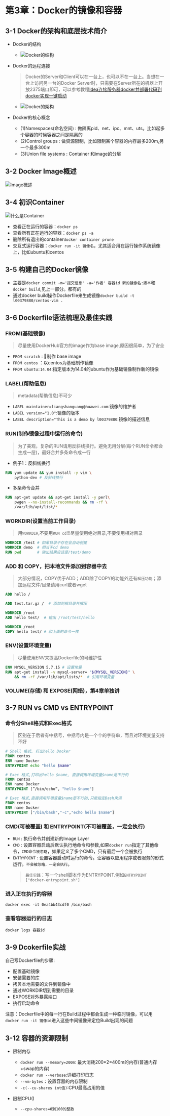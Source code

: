 # 第3章：Docker的镜像和容器

## 3-1 Docker的架构和底层技术简介

+ Docker的结构
  + ![Docker的结构](images/Docker的结构.jpg)

+ Docker的远程连接
  > Docker的Server和Client可以在一台上，也可以不在一台上。当想在一台上访问另一台的Docker Server时，只需要在Server所在的机器上开放2375端口即可，可以参考教程[Idea连接服务器docker并部署代码到docker实现一键启动](https://www.cnblogs.com/hsz-csy/p/9488469.html)

  + ![Docker的架构](images/Docker的架构.jpg)

+ Docker的核心概念
  + (1)Namespaces(命名空间) : 做隔离pid、net、ipc、mnt、uts。比如起多个容器的时候容器之间是隔离的
  + (2)Control groups : 做资源限制，比如限制某个容器的内存最多200m,另一个最多300m
  + (3)Union file systems : Container 和image的分层

## 3-2 Docker Image概述

![Image概述](images/Image概述.jpg)

## 3-4 初识Container

![什么是Container](images/什么是Container.jpg)

+ 查看正在运行的容器：`docker ps`
+ 查看所有正在运行的容器：`docker ps -a`
+ 删除所有退出的container`docker container prune`
+ 交互式运行容器：`docker run -it 镜像名`，尤其适合用在运行操作系统镜像上，比如ubuntu和centos

## 3-5 构建自己的Docker镜像

+ 主要是`docker commit -m='提交信息' -a='作者' 容器id 新的镜像名:版本`和`docker build`,见上一部分。都有的
+ 通过docker build操作Dockerfile来生成镜像`docker build -t l00379880/centos-vim .`

## 3-6 Dockerfile语法梳理及最佳实践

### FROM(基础镜像)

> 尽量使用DockerHub官方的image作为base image,原因很简单，为了安全

+ `FROM scratch` : 制作 base image
+ `FROM centos`  ：以centos为基础制作镜像
+ `FROM ubuntu:14.04`:指定版本为14.04的ubuntu作为基础镜像制作新的镜像

### LABEL(帮助信息)

> metadata(帮助信息)不可少

+ `LABEL maintainer=liangshanguang@huawei.com`:镜像的维护者
+ `LABEL version="1.0"`:镜像的版本
+ `LABEL description="This is a demo by l00379880`:镜像的描述信息

### RUN(制作镜像过程中运行的命令)

> 为了美观，复杂的RUN请用反斜线换行。避免无用分层(每个RUN命令都会生成一层)，最好合并多条命令成一行

+ 例子1：反斜线换行

```Dockerfile
RUN yum update && yum install -y vim \
    python-dev # 反斜线换行
```

+ 多条命令合并

```Dockerfile
RUN apt-get update && apt-get install -y perl\
    pwgen --no-install-recommands && rm -rf \
    /var/lib/apt/list/*
```

### WORKDIR(设置当前工作目录)

> 用`WORKDIR`,不要用`RUN cd`!!!尽量使用绝对目录,不要使用相对目录

```Dockerfile
WORKDIR /test # 如果目录不存在会自动创建
WORKDIR demo  # 相当于cd demo
RUN pwd       # 输出结果应该是/test/demo
```

### ADD 和 COPY，把本地文件添加到容器中去

> 大部分情况，COPY优于ADD；ADD除了COPY的功能外还有`解压功能`；添加远程文件/目录请用curl或者wget

```Dockerfile
ADD hello /
```

```Dockerfile
ADD test.tar.gz /  # 添加到根目录并解压
```

```Dockerfile
WORKDIR /root
ADD hello test/  # 输出 /root/test/hello
```

```Dockerfile
WORKDIR /root
COPY hello test/ # 和上面的命令一样
```

### ENV(设置环境变量)

> 尽量使用ENV来提高Dockerfile的可维护性

```Dockerfile
ENV MYSQL_VERSION 5.7.15 # 设置常量
RUN apt-get install -y mysql-server= "${MYSQL_VERSION}" \
    && rm -rf /var/lib/apt/lists/*  # 引用环境变量
```

### VOLUME(存储) 和 EXPOSE(网络)，第4章单独讲

## 3-7 RUN vs CMD vs ENTRYPOINT

### 命令分Shell格式和Exec格式

> 区别在于后者有中括号，中括号内是一个个的字符串，而且对环境变量支持不好

```Dockerfile
# Shell 格式, 打出hello Docker
FROM centos
ENV name Docker
ENTRYPOINT echo "hello $name"
```

```Dockerfile
# Exec 格式,打印出hello $name, 直接调用环境变量$name是不行的
FROM centos
ENV name Docker
ENTRYPOINT [”/bin/echo“, "hello $name"]
```

```Dockerfile
# Exec 格式,直接调用环境变量$name是不行的,只能指定Bash来调
FROM centos
ENV name Docker
ENTRYPOINT ["/bin/bash","-c","echo hello $name"]
```

### CMD(可被覆盖) 和 ENTRYPOINT(不可被覆盖，一定会执行)

+ `RUN` : 执行命令并创建新的Image Layer
+ `CMD` : 设置容器启动后默认执行地命令和参数,如果`docker run`指定了其他命令，`CMD命令被忽略`，如果定义了多个CMD，只有最后一个会被执行
+ `ENTRYPOINT` : 设置容器启动时运行的命令。让容器以应用程序或者服务的形式运行。`不会被忽略，一定会执行`。
  > `最佳实践`：写一个shell脚本作为ENTRYPOINT.例如`ENTRYPOINT ["docker-entrypoint.sh"]`

### 进入正在执行的容器

`docker exec -it 0ea4bb43cdf0 /bin/bash`

### 查看容器运行的日志

`docker logs 容器id`

## 3-9 Dcokerfile实战

自己写Dockerfile的步骤:

+ 配置基础镜像
+ 安装需要的库
+ 拷贝本地需要的文件到镜像中
+ 通过WORKDIR切到需要的目录
+ EXPOSE对外暴露端口
+ 执行启动命令

注意：Dockerfile中的每一行在Build过程中都会生成一种临时镜像，可以用`docker run -it 镜像id`进入这些中间镜像来定位Build出现的问题

## 3-12 容器的资源限制

+ 限制内存
  + `docker run --memory=200m`: 最大消耗200*2=400m的内存(普通内存+swap的内存)
  + `docker run --verbose`:详细打印日志
  + `--vm-bytes`：设置容器的内存限制
  + `-c(--cu-shares int值)`:CPU最高占用的值

+ 限制CPU()
  + `--cpu-shares=0到100的整数`
